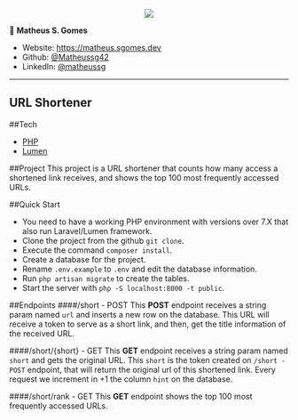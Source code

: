 <p align="center"><a target="_blank" href="https://matheus.sgomes.dev"><img src="https://matheus.sgomes.dev/img/logo_azul.png"></a></p>

👤 **Matheus S. Gomes**

* Website: https://matheus.sgomes.dev
* Github: [@Matheussg42](https://github.com/Matheussg42)
* LinkedIn: [@matheussg](https://linkedin.com/in/matheussg)
---
## URL Shortener
##Tech
- [PHP](https://www.php.net/)
- [Lumen](https://lumen.laravel.com/docs/8.x)

##Project
This project is a URL shortener that counts how many access a shortened link receives, and shows the top 100 most frequently accessed URLs.

##Quick Start
- You need to have a working PHP environment with versions over 7.X that also run Laravel/Lumen framework.
- Clone the project from the github `git clone`.
- Execute the command `composer install`.
- Create a database for the project.
- Rename `.env.example` to `.env` and edit the database information.
- Run `php artisan migrate` to create the tables.
- Start the server with `php -S localhost:8000 -t public`.

##Endpoints
####/short - POST
This **POST** endpoint receives a string param named `url` and inserts a new row on the database. This URL will receive a token to serve as a short link, and then, get the title information of the received URL.

####/short/{short} - GET
This **GET** endpoint receives a string param named `short` and gets the original URL. This `short` is the token created on `/short - POST` endpoint, that will return the original url of this shortened link. Every request we increment in +1 the column `hint` on the database.

####/short/rank - GET
This **GET** endpoint shows the top 100 most frequently accessed URLs.


